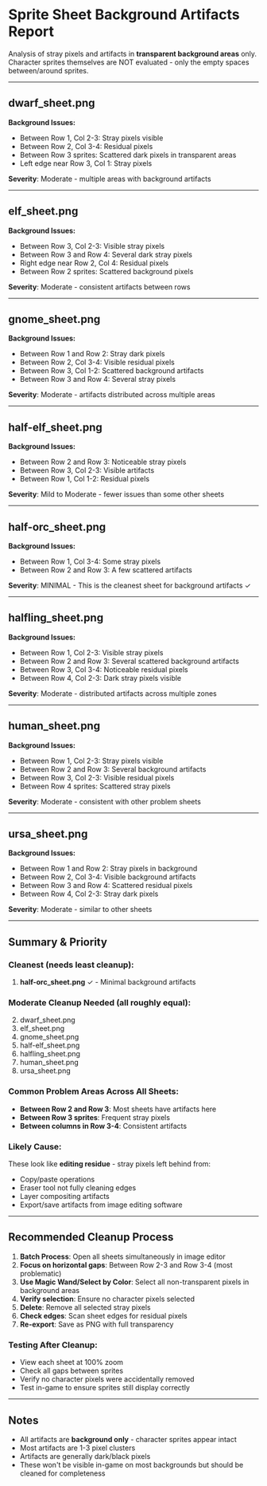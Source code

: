 # Sprite Sheet Background Artifacts Report

Analysis of stray pixels and artifacts in **transparent background areas** only.
Character sprites themselves are NOT evaluated - only the empty spaces between/around sprites.

---

## dwarf_sheet.png

**Background Issues:**
- Between Row 1, Col 2-3: Stray pixels visible
- Between Row 2, Col 3-4: Residual pixels
- Between Row 3 sprites: Scattered dark pixels in transparent areas
- Left edge near Row 3, Col 1: Stray pixels

**Severity**: Moderate - multiple areas with background artifacts

---

## elf_sheet.png

**Background Issues:**
- Between Row 3, Col 2-3: Visible stray pixels
- Between Row 3 and Row 4: Several dark stray pixels
- Right edge near Row 2, Col 4: Residual pixels
- Between Row 2 sprites: Scattered background pixels

**Severity**: Moderate - consistent artifacts between rows

---

## gnome_sheet.png

**Background Issues:**
- Between Row 1 and Row 2: Stray dark pixels
- Between Row 2, Col 3-4: Visible residual pixels
- Between Row 3, Col 1-2: Scattered background artifacts
- Between Row 3 and Row 4: Several stray pixels

**Severity**: Moderate - artifacts distributed across multiple areas

---

## half-elf_sheet.png

**Background Issues:**
- Between Row 2 and Row 3: Noticeable stray pixels
- Between Row 3, Col 2-3: Visible artifacts
- Between Row 1, Col 1-2: Residual pixels

**Severity**: Mild to Moderate - fewer issues than some other sheets

---

## half-orc_sheet.png

**Background Issues:**
- Between Row 1, Col 3-4: Some stray pixels
- Between Row 2 and Row 3: A few scattered artifacts

**Severity**: MINIMAL - This is the cleanest sheet for background artifacts ✓

---

## halfling_sheet.png

**Background Issues:**
- Between Row 1, Col 2-3: Visible stray pixels
- Between Row 2 and Row 3: Several scattered background artifacts
- Between Row 3, Col 3-4: Noticeable residual pixels
- Between Row 4, Col 2-3: Dark stray pixels visible

**Severity**: Moderate - distributed artifacts across multiple zones

---

## human_sheet.png

**Background Issues:**
- Between Row 1, Col 2-3: Stray pixels visible
- Between Row 2 and Row 3: Several background artifacts
- Between Row 3, Col 2-3: Visible residual pixels
- Between Row 4 sprites: Scattered stray pixels

**Severity**: Moderate - consistent with other problem sheets

---

## ursa_sheet.png

**Background Issues:**
- Between Row 1 and Row 2: Stray pixels in background
- Between Row 2, Col 3-4: Visible background artifacts
- Between Row 3 and Row 4: Scattered residual pixels
- Between Row 4, Col 2-3: Stray dark pixels

**Severity**: Moderate - similar to other sheets

---

## Summary & Priority

### Cleanest (needs least cleanup):
1. **half-orc_sheet.png** ✓ - Minimal background artifacts

### Moderate Cleanup Needed (all roughly equal):
2. dwarf_sheet.png
3. elf_sheet.png
4. gnome_sheet.png
5. half-elf_sheet.png
6. halfling_sheet.png
7. human_sheet.png
8. ursa_sheet.png

### Common Problem Areas Across All Sheets:
- **Between Row 2 and Row 3**: Most sheets have artifacts here
- **Between Row 3 sprites**: Frequent stray pixels
- **Between columns in Row 3-4**: Consistent artifacts

### Likely Cause:
These look like **editing residue** - stray pixels left behind from:
- Copy/paste operations
- Eraser tool not fully cleaning edges
- Layer compositing artifacts
- Export/save artifacts from image editing software

---

## Recommended Cleanup Process

1. **Batch Process**: Open all sheets simultaneously in image editor
2. **Focus on horizontal gaps**: Between Row 2-3 and Row 3-4 (most problematic)
3. **Use Magic Wand/Select by Color**: Select all non-transparent pixels in background areas
4. **Verify selection**: Ensure no character pixels selected
5. **Delete**: Remove all selected stray pixels
6. **Check edges**: Scan sheet edges for residual pixels
7. **Re-export**: Save as PNG with full transparency

### Testing After Cleanup:
- View each sheet at 100% zoom
- Check all gaps between sprites
- Verify no character pixels were accidentally removed
- Test in-game to ensure sprites still display correctly

---

## Notes

- All artifacts are **background only** - character sprites appear intact
- Most artifacts are 1-3 pixel clusters
- Artifacts are generally dark/black pixels
- These won't be visible in-game on most backgrounds but should be cleaned for completeness
